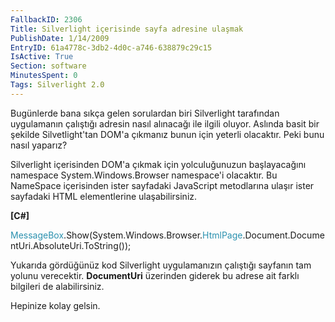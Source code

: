 ```yaml
---
FallbackID: 2306
Title: Silverlight içerisinde sayfa adresine ulaşmak
PublishDate: 1/14/2009
EntryID: 61a4778c-3db2-4d0c-a746-638879c29c15
IsActive: True
Section: software
MinutesSpent: 0
Tags: Silverlight 2.0
---
```

Bugünlerde bana sıkça gelen sorulardan biri Silverlight tarafından
uygulamanın çalıştığı adresin nasıl alınacağı ile ilgili oluyor. Aslında
basit bir şekilde Silvetlight'tan DOM'a çıkmanız bunun için yeterli
olacaktır. Peki bunu nasıl yaparız?

Silverlight içerisinden DOM'a çıkmak için yolculuğunuzun başlayacağını
namespace System.Windows.Browser namespace'i olacaktır. Bu NameSpace
içerisinden ister sayfadaki JavaScript metodlarına ulaşır ister
sayfadaki HTML elementlerine ulaşabilirsiniz.

**[C\#]**

<span
style="color: #2b91af;">MessageBox</span>.Show(System.Windows.Browser.<span
style="color: #2b91af;">HtmlPage</span>.Document.DocumentUri.AbsoluteUri.ToString());

Yukarıda gördüğünüz kod Silverlight uygulamanızın çalıştığı sayfanın tam
yolunu verecektir. **DocumentUri** üzerinden giderek bu adrese ait
farklı bilgileri de alabilirsiniz.

Hepinize kolay gelsin.


